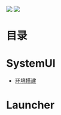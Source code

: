 <!-- ![](https://img.shields.io/badge/build-passing-success.svg) -->

![](https://img.shields.io/badge/docsify-4.4.4-informational.svg)
![](https://img.shields.io/badge/托管平台-gitee-green.svg)

# 目录

# SystemUI

- [环境搭建](./平台开发-Android/开发环境/1.Android环境搭建.md)

# Launcher
